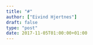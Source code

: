 ```yaml
---
title: "#"
author: ["Eivind Hjertnes"]
draft: false
type: "post"
date: 2017-11-05T01:00:00+01:00
---
```

